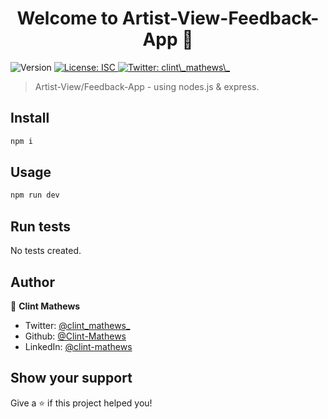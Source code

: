 <h1 align="center">Welcome to  Artist-View-Feedback-App 👋</h1>
<p>
  <img alt="Version" src="https://img.shields.io/badge/version-1.0.0-blue.svg?cacheSeconds=2592000" />
  <a href="#" target="_blank">
    <img alt="License: ISC" src="https://img.shields.io/badge/License-ISC-yellow.svg" />
  </a>
  <a href="https://twitter.com/clint_mathews_" target="_blank">
    <img alt="Twitter: clint\_mathews\_" src="https://img.shields.io/twitter/follow/clint_mathews_.svg?style=social" />
  </a>
</p>

> Artist-View/Feedback-App - using nodes.js & express.

## Install

```sh
npm i
```

## Usage

```sh
npm run dev
```

## Run tests

No tests created.


## Author

👤 **Clint Mathews**

- Twitter: [@clint_mathews\_](https://twitter.com/clint_mathews_)
- Github: [@Clint-Mathews](https://github.com/Clint-Mathews)
- LinkedIn: [@clint-mathews](https://linkedin.com/in/clint-mathews)

## Show your support

Give a ⭐️ if this project helped you!
